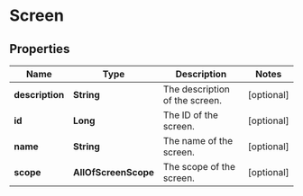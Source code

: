 # Screen

## Properties
Name | Type | Description | Notes
------------ | ------------- | ------------- | -------------
**description** | **String** | The description of the screen. |  [optional]
**id** | **Long** | The ID of the screen. |  [optional]
**name** | **String** | The name of the screen. |  [optional]
**scope** | **AllOfScreenScope** | The scope of the screen. |  [optional]
